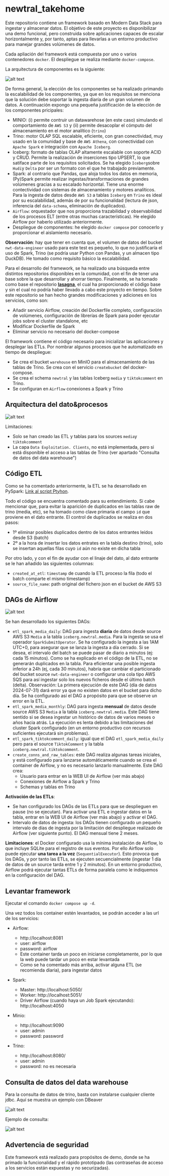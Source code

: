 # newtral_takehome

Este repositorio contiene un framework basado en Modern Data Stack para ingestar y almacenar datos. El objetivo de este proyecto es disponibilizar una demo funcional, pero construida sobre aplicaciones capaces de escalar horizontalmente y, por tanto, aptas para llevarlas a un entorno productivo para manejar grandes volúmenes de datos. 

Cada apliación del framework está compuesta por uno o varios contenedores `docker`. El despliegue se realiza mediante `docker-compose`.

La arquitectura de componentes es la siguiente:

![alt text](markdown_imgs/image-2.png)

De forma general, la elección de los componentes se ha realizado primando la escalabilidad de los componentes, ya que en los requisitos se menciona que la solución debe soportar la ingesta diaría de un gran volumen de datos. A continuación expongo una pequeña justificación de la elección de los componentes pricipales:
- MINIO: (i) permite contruir un datawarehose (en este caso) simulando el comportamiento de `AWS S3` y (ii) permite desacoplar el cómputo del almacenamiento en el motor analítico (`trino`)
- Trino: motor OLAP SQL escalable, eficiente, con gran conectividad, muy usado en la comunidad y base de `AWS Athena`, con conectividad con `Apache Spark` e integración con `Apache Iceberg`.
- Iceberg: formato de tablas OLAP altamente escalable con soporte ACID y CRUD. Permite la realización de inserciones tipo UPSERT, lo que satiface parte de los requisitos solicitados. Se ha elegido `Iceberg`sobre `Hudi`y `Delta` por ser un formato con el que he trabajado previamente.
- Spark: al contrario que Pandas, que aloja todos los datos en memoria, (Py)Spark permite realizar ingestas/transformaciones de grandes volúmenes gracias a su escalado horizontal. Tiene una enorme contectividad con sistemas de almacenamiento y motores analíticos. Para la ingesta de datos desde `AWS S3` a tablas `Iceberg` en `Trino` es ideal por su escalabilidad, además de por su funcionalidad (lectura de json, inferencia del `data-schema`, eliminación de duplicados).
- `Airflow`: orquestador que nos proporciona trazabilidad y observabilidad de los procesos ELT (entre otras muchas características). He elegido Airflow por haberlo utilizado anteriormente.
- Despliegue de componentes: he elegido `docker compose` por conocerlo y proporcionar el aislamiento necesario.

**Observación**: hay que tener en cuenta que, el volumen de datos del bucket `nwt-data-engineer` usado para este test es pequeño, lo que no justificaría el uso de Spark, Trino (se podría usar Python con Pandas, y un almacen tipo DuckDB). He tomado como requisito básico la escalabilidad.

Para el desarrollo del framework, se ha realizado una búsqueda entre distintos repositorios disponibles en la comunidad, con el fin de tener una base sobre la que desarrollar y ahorrar tiempo. Finalmente, se ha tomado como base el repositorio [**lasagna**](https://github.com/gmrqs/lasagna), el cual ha proporcionado el código base y sin el cual no podría haber llevado a cabo este proyecto en tiempo.
Sobre este repositorio se han hecho grandes modificaciones y adiciones en los servicios, como son:
- Añadir servicio Airflow, creación del Dockerfile completo,  configuración de volúmenes, configuración de librerías de Spark para poder ejecutar jobs sobre el cluster standalone, etc
- Modificar Dockerfile de Spark
- Eliminar servicio no necesario del docker-compose

El framework contiene el código necesario para inicializar las aplicaciones y desplegar las ETLs. Por nombrar algunos procesos que he automatizado en tiempo de despliegue:
- Se crea el bucket `warehouse` en MinIO para el almacenamiento de las tablas de Trino. Se crea con el servicio `createbucket` del docker-compose.
- Se crea el schema `newtral` y las tablas Iceberg `media` y `tiktokcomment` en Trino.
- Se configuran en `Airflow` conexiones a Spark y Trino

## Arquitectura del dato&procesos

![alt text](markdown_imgs/image-5.png)

Limitaciones:
- Solo se han creado las ETL y tablas para los sources `media`y `tiktokcomment`
- La capa `Data Exploitation. Clients`, no está implementada, pero si está disponible el acceso a las tablas de Trino (ver apartado "Consulta de datos del data warehouse")
## Código ETL

Como se ha comentado anteriormente, la ETL se ha desarrollado en PySpark: [Link al script Ptyhon](./mount/airflow/scripts/etl_job.py).

Todo el código se encuentra comentado para su entendimiento.
Si cabe mencionar que, para evitar la aparición de duplicados en las tablas raw de trino (media, etc), se ha tomado como clave primaria el campo `id` que proviene en el dato entrante. El control de duplicados se realiza en dos pasos:
- 1º eliminar posibles duplicados dentro de los datos entrantes leídos desde S3 (batch)
- 2º a la hora de insertar los datos entrates en la tabla destino (trino), solo se insertan aquellas filas cuyo `id` aún no existe en dicha tabla

Por otro lado, y con el fin de ayudar con el linaje del dato, al dato entrante se le han añadido las siguientes columnas:
- `created_at_etl`: `timestamp` de cuando la ETL proceso la fila (todo el batch comparte el mismo timestamp)
- `source_file_name`: path original del fichero json en el bucket de AWS S3

## DAGs de Airflow

![alt text](markdown_imgs/image-8.png)

Se han desarrollado los siguientes DAGs:

- `etl_spark_media_daily`: DAG para ingesta **diaria** de datos desde source AWS S3 `Media` a la tabla `iceberg.newtral.media`. Para la ingesta se usa el operador `SparkSubmitOperator`. Se ha configurado la ingesta a las 1AM UTC+0, para asegurar que se lanza la ingesta a día cerrado. Si se desea, el intervalo del batch se puede pasar de diario a minutos (ej: cada 15 minutos). Como se ha explicado en el código de la ETL, no se generarán duplicados en la tabla. Para eficientar una posible ingesta inferior a 24h (ej, cada 30 minutos), habría que cambiar el particionado del bucket source `nwt-data-engineer` o configurar una cola tipo AWS SQS para así ingestar solo los nuevos ficheros desde el último batch (delta). Observación: La primera ejecución de este DAG (día de datos 2024-07-31) dará error ya que no existen datos en el bucket para dicho día. Se ha configurado así el DAG a propósito para que se observe un error en la ETL.
- `etl_spark_media_monthly`: DAG para ingesta **mensual** de datos desde source AWS S3 `Media` a la tabla `iceberg.newtral.media`. Este DAG tiene sentido si se desea ingestar un histórico de datos de varios meses o años hacia atrás. La ejecución es lenta debido a las limitaciones del cluster Spark configurado (en un entorno productivo con recursos suficientes ejecutará sin problemas).
- `etl_spark_tiktokcomment_daily`: igual que el DAG `etl_spark_media_daily` pero para el source `TiktokComment` y la tabla `iceberg.newtral.tiktokcomment`.
- `create_conns_and_raw_tables`: este DAG realiza algunas tareas iniciales, y está configurado para lanzarse automáticamente cuando se crea el container de Airflow, y no es necesario lanzarlo manualmente. Este DAG crea:
  - Usuario para entrar en la WEB UI de Airflow (ver más abajo)
  - Conexiones de Airflow a Spark y Trino
  - Schemas y tablas en Trino

**Activación de las ETLs**:
- Se han configurado los DAGs de las ETLs para que se desplieguen en pause (no se ejecutan). Para activar una ETL e ingestar datos en la tabla, entrar en la WEB UI de Airflow (ver más abajo) y activar el DAG.
- Intervalo de datos de ingesta: los DAGs tienen configurado un pequeño intervalo de días de ingesta por la limitación del despliegue realizado de Airflow (ver siguiente punto). El DAG mensual tiene 2 meses.

**Limitaciones**: el Docker configurado usa la mínima instalación de Airflow, lo que incluye SQLite para el registro de sus eventos. Por ello Airflow solo puede ejecutar **una tarea a la vez** (`SequentialExecutor`). Esto provoca que los DAGs, y por tanto las ETLs, se ejecuten secuencialmente (ingestar 1 día de datos de un source tarda entre 1 y 2 minutos). En un entorno productivo, Airflow podrá ejecutar tantas ETLs de forma paralela como le indiquemos en la configuración del DAG.

## Levantar framework

Ejecutar el comando `docker compose up -d`.

Una vez todos los container estén levantados, se podrán acceder a las url de los servicios:

- Airflow:
    - http://localhost:8081
    - user: airflow
    - password: airflow
    - Este container tarda un poco en iniciarse completamente, por lo que la web puede tardar un poco en estar levantada
    - Como se ha comentado más arriba, activar alguna ETL (se recomienda diaria), para ingestar datos

- Spark:
    - Master: http://localhost:5050/
    - Worker: http://localhost:5051/
    - Driver Airflow (cuando haya un Job Spark ejecutando): http://localhost:4050

- Minio:
    - http://localhost:9090
    - user: admin
    - password: password

-  Trino:
    - http://localhost:8080/
    - user: admin
    - password: no es necesaria

## Consulta de datos del data warehouse

Para la consulta de datos de trino, basta con instalarse cualquier cliente jdbc. Aquí se muestra un ejemplo con DBeaver

![alt text](markdown_imgs/image-6.png)


Ejemplo de consulta:

![alt text](markdown_imgs/image-7.png)

## Advertencia de seguridad
Este framework está realizado para propósitos de demo, donde se ha primado la funcionalidad y el rápido prototipado (las contraseñas de acceso a los servicios están expuestas y no securizadas).

